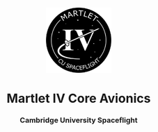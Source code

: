<p align="center">
	<img width="150px" src="img/logo.png">
	<h1 align="center">Martlet IV Core Avionics</h1>
	<h3 align="center">Cambridge University Spaceflight</h3>
</p>
